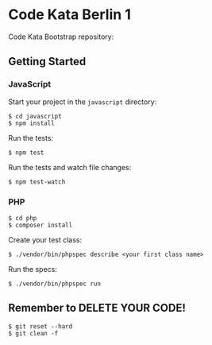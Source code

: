 # Code Kata Berlin 1

Code Kata Bootstrap repository:

## Getting Started

### JavaScript

Start your project in the `javascript` directory:

```
$ cd javascript
$ npm install
```

Run the tests:

```
$ npm test
```

Run the tests and watch file changes:

```
$ npm test-watch
```

### PHP

```
$ cd php
$ composer install
```

Create your test class:

```
$ ./vendor/bin/phpspec describe <your first class name>
```

Run the specs:

```
$ ./vendor/bin/phpspec run
```

## Remember to DELETE YOUR CODE!

```
$ git reset --hard
$ git clean -f
```

